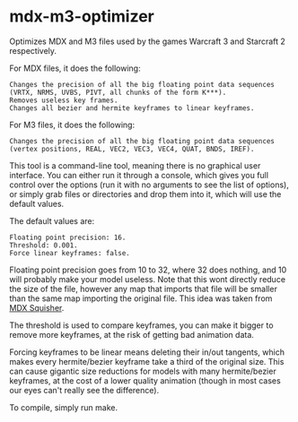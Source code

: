 mdx-m3-optimizer
================

Optimizes MDX and M3 files used by the games Warcraft 3 and Starcraft 2 respectively.

For MDX files, it does the following:

    Changes the precision of all the big floating point data sequences (VRTX, NRMS, UVBS, PIVT, all chunks of the form K***).
    Removes useless key frames.
    Changes all bezier and hermite keyframes to linear keyframes.

For M3 files, it does the following:

    Changes the precision of all the big floating point data sequences (vertex positions, REAL, VEC2, VEC3, VEC4, QUAT, BNDS, IREF).

This tool is a command-line tool, meaning there is no graphical user interface.
You can either run it through a console, which gives you full control over the options (run it with no arguments to see the list of options), or simply grab files or directories and drop them into it, which will use the default values.

The default values are:

    Floating point precision: 16.
    Threshold: 0.001.
    Force linear keyframes: false.

Floating point precision goes from 10 to 32, where 32 does nothing, and 10 will probably make your model useless.
Note that this wont directly reduce the size of the file, however any map that imports that file will be smaller than the same map importing the original file.
This idea was taken from [MDX Squisher](http://www.wc3c.net/showthread.php?p=800246).

The threshold is used to compare keyframes, you can make it bigger to remove more keyframes, at the risk of getting bad animation data.

Forcing keyframes to be linear means deleting their in/out tangents, which makes every hermite/bezier keyframe take a third of the original size.
This can cause gigantic size reductions for models with many hermite/bezier keyframes, at the cost of a lower quality animation (though in most cases our eyes can't really see the difference).

To compile, simply run make.
